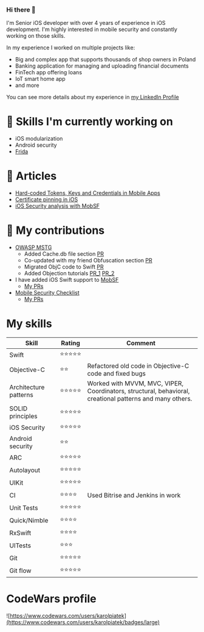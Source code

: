 ### Hi there 👋

I'm Senior iOS developer with over 4 years of experience in iOS development.
I'm highly interested in mobile security and constantly working on those skills.

In my experience I worked on multiple projects like:
- Big and complex app that supports thousands of shop owners in Poland
- Banking application for managing and uploading financial documents
- FinTech app offering loans
- IoT smart home app
- and more

You can see more details about my experience in [my LinkedIn Profile](https://www.linkedin.com/in/karolpiatek/)

# 🌱 Skills I'm currently working on
- iOS modularization
- Android security
- [Frida](https://github.com/frida/frida)

# 📰 Articles
- [Hard-coded Tokens, Keys and Credentials in Mobile Apps](https://www.netguru.com/blog/hardcoded-keys-storage-mobile-app)
- [Certificate pinning in iOS](https://www.netguru.com/codestories/certificate-pinning-in-ios)
- [iOS Security analysis with MobSF](https://www.netguru.com/codestories/ios-security-analysis-with-mobsf)

# 👷 My contributions

- [OWASP MSTG](https://github.com/OWASP/owasp-mstg)
  - Added Cache.db file section [PR](https://github.com/OWASP/owasp-mstg/pull/1831)
  - Co-updated with my friend Obfuscation section [PR](https://github.com/OWASP/owasp-mstg/pull/1712)
  - Migrated ObjC code to Swift [PR](https://github.com/OWASP/owasp-mstg/pull/1856)
  - Added Objection tutorials [PR_1](https://github.com/OWASP/owasp-mstg/pull/1764) [PR_2](https://github.com/OWASP/owasp-mstg/pull/1789)
- I have added iOS Swift support to [MobSF](https://github.com/MobSF/Mobile-Security-Framework-MobSF)
  - [My PRs](https://github.com/MobSF/Mobile-Security-Framework-MobSF/pulls?q=is%3Apr+author%3Akarolpiateknet+is%3Aclosed)
- [Mobile Security Checklist](https://github.com/netguru/mobile-security-checklist)
  - [My PRs](https://github.com/netguru/mobile-security-checklist/pulls?q=is%3Apr+author%3Akarolpiateknet)

# My skills

| Skill | Rating   | Comment |
| ----- | -------- | --------|
| Swift | ⭐⭐⭐⭐⭐ | |
| Objective-C | ⭐⭐ | Refactored old code in Objective-C code and fixed bugs |
| Architecture patterns | ⭐⭐⭐⭐⭐ | Worked with MVVM, MVC, VIPER, Coordinators, structural, behavioral, creational patterns and many others. |
| SOLID principles | ⭐⭐⭐⭐⭐ | |
| iOS Security | ⭐⭐⭐⭐⭐ | |
| Android security | ⭐⭐ | |
| ARC | ⭐⭐⭐⭐⭐ | |
| Autolayout | ⭐⭐⭐⭐⭐ | |
| UIKit | ⭐⭐⭐⭐⭐ | |
| CI  | ⭐⭐⭐⭐ | Used Bitrise and Jenkins in work |
| Unit Tests | ⭐⭐⭐⭐⭐ | |
| Quick/Nimble | ⭐⭐⭐⭐ | |
| RxSwift | ⭐⭐⭐⭐ | |
| UITests | ⭐⭐⭐ | |
| Git | ⭐⭐⭐⭐⭐ | |
| Git flow | ⭐⭐⭐⭐⭐ | |

# CodeWars profile

![https://www.codewars.com/users/karolpiatek](https://www.codewars.com/users/karolpiatek/badges/large)
